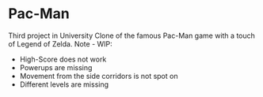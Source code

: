 # Pac-Man
Third project in University
Clone of the famous Pac-Man game with a touch of Legend of Zelda.
Note - WIP:
* High-Score does not work
* Powerups are missing
* Movement from the side corridors is not spot on
* Different levels are missing
